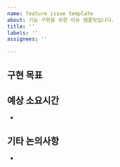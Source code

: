 ```yaml
---
name: feature issue template
about: 기능 구현을 위한 이슈 템플릿입니다.
title: ''
labels: ''
assignees: ''

---
```


## 구현 목표
<!---
- [ ] main task 구현
  - [ ] sub task 구현

과 같은 형태로 작성해주세요.
-->

## 예상 소요시간 
- 

## 기타 논의사항
-
